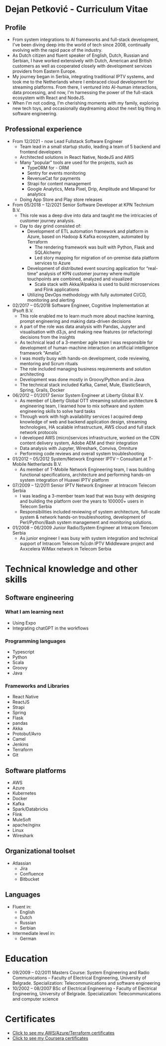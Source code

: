 # Dejan Petković - Curriculum Vitae

## Profile

- From system integrations to AI frameworks and full-stack development, I've been diving deep into the world of tech since 2008, continually evolving with the rapid pace of the industry.
- As Dutch citizen and fluent speaker of English, Dutch, Russian and Serbian, I have worked extensively with Dutch, American and British customers as well as cooperated closely with development services providers from Eastern Europe.
- My journey began in Serbia, integrating traditional IPTV systems, and took me to the Netherlands where I embraced cloud development for streaming platforms. From there, I ventured into AI-human interactions, data processing, and now, I'm harnessing the power of the full-stack ecosystem with React and NodeJS.
- When I'm not coding, I'm cherishing moments with my family, exploring new tech toys, and occasionally daydreaming about the next big thing in software engineering.

## Professional experience
* From 12/2021 - now Lead Fullstack Software Engineer
  * Team lead in a small startup studio, leading a team of 5 backend and frontend developers
  * Architected solutions in React Native, NodeJS and AWS
  * Many "popular" tools are used for the projects, such as
    * TypeORM for - ORM
    * Sentry for events monitoring
    * RevenueCat for payments
    * Strapi for content management
    * Google Analytics, Meta Pixel, Drip, Amplitude and Mixpanel for analytics
  * Doing App Store and Play store releases
* From 05/2018 – 12/2021 Senior Software Developer at KPN Technium B.V.
  * This role was a deep dive into data and taught me the intricacies of customer journey analysis.
  * Day to day grind consisted of:
    * Development of ETL automation framework and platform in Azure, based on Hadoop & Kafka ecosystem, automated by Terraform
      * The rendering framework was built with Python, Flask and SQLAlchemy
      * Led story mapping for migration of on-premise data platform services to Azure 
    * Development of distributed event sourcing application for “real-time” analysis of KPN customer journey where multiple touchpoints are combined, analyzed and visualized
      * Scala stack with Akka/Alpakka is used to build microservices and Flink applications
    * Utilizing DevOps methodology with fully automated CI/CD, monitoring and alerting
* 02/2017 – 05/2018 Software Engineer, Cognitive Implementation at IPsoft B.V.
    * This role enabled me to learn much more about machine learning, prompt engineering and making data-driven decisions
    * A part of the role was data analysis with Pandas, Jupyter and visualisation with d3.js, and making new features (or refactoring) decisions from the insights
    * As technical lead of a 3-member agile team I was responsible for development of human-machine interaction on artificial intelligence framework "Amelia".
    * I was mostly busy with hands-on development, code reviewing, mentoring and Scrum rituals
    * The role included managing business requirements and solution architecting
    * Development was done mostly in Groovy/Python and in Java
    * The technical stack included Kafka, Camel, Mule, ElasticSearch, Spring, Grails, Docker
* 06/2012 – 01/2017 Senior System Engineer at Liberty Global B.V.
    * As member of Liberty Global OTT streaming solution architecture & engineering team, I learned how to mix software and system engineering skills to solve hard tasks
    * Through work with high availability services I acquired deep knowledge of web and backend application design, streaming technologies, HA scalable infrastructure, AWS cloud and full stack network protocols
    * I developed AWS (micro)services infrastructure, worked on the CDN content delivery system, Adobe AEM and their integration 
    * Data analysis with Jupyter, Wireshark, Conviva, Omniture
    * Performing code reviews and overall system troubleshooting
* 01/2012 – 05/2012 System/Network Engineer IPTV – Consultant at T-Mobile Netherlands B.V.
    * As member of T-Mobile Network Engineering team, I was building functional specifications, architecture and performing hands-on system integration of Huawei IPTV platform
* 07/2009 – 12/2011 Senior IPTV Network Engineer at Intracom Telecom Serbia
    * I was leading a 3-member team lead that was busy with designing and building the platform over the years to 100000+ users in Telecom Serbia
    * Responsibilities included reviewing of system architecture, full-scale system & network hands-on troubleshooting, development of Perl/Python/Bash system management and monitoring solutions.
* 01/2008 – 06/2009 Junior Radio/System Engineer at Intracom Telecom Serbia
    * As junior engineer I was busy with system integration and technical support of Intracom Telecom fs|cdn IPTV Middleware project and Axxcelera WiMax network in Telecom Serbia
 
# Technical knowledge and other skills
## Software engineering
### What I am learning next
* Using Expo
* Integrating chatGPT in the workflows
### Programming languages
* Typescript
* Python
* Scala
* Groovy
* Java
### Frameworks and Libraries
* React Native
* ReactJS
* Strapi
* Spring
* Flask
* pandas
* Akka
* Protobuf/Avro
* Camel
* Jenkins
* Terraform
* Git
## Software platforms 
* AWS
* Azure
* Kubernetes
* Docker
* Kafka
* Spark/Databricks
* Flink
* MuleSoft
* apache/nginx
* Linux
* Wireshark
## Organizational toolset
* Atlassian 
    * Jira
    * Confluence
    * Bitbucket
## Languages 
* Fluent in:
    * English
    * Dutch
    * Russian
    * Serbian
* Intermediate level in:
    * German
 
# Education
* 09/2009 – 02/2011 Masters Course: System Engineering and Radio Communications – Faculty of Electrical Engineering, University of Belgrade. Specialization: Telecommunications and software engineering
* 10/2002 – 08/2007 BSc of Electrical Engineering - Faculty of Electrical Engineering, University of Belgrade. Specialization: Telecommunications and computer science
 
# Certificates
* [Click to see my AWS/Azure/Terraform certificates](https://www.youracclaim.com/users/dejan-petkovic)
* [Click to see my Coursera certificates](https://coursera.org/share/32a42acb44082359b7c10bfea2f765ee)
